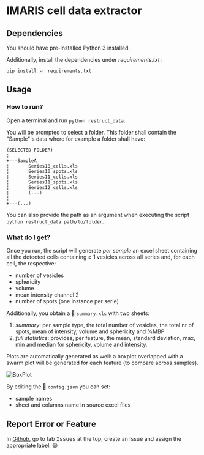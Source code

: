 # IMARIS cell data extractor

## Dependencies

You should have pre-installed Python 3 installed.

Additionally, install the dependencies under _requirements.txt_ :
```
pip install -r requirements.txt
```

## Usage
### How to run?

Open a terminal and run `python restruct_data`.

You will be prompted to select a folder. This folder shall contain the "Sample"'s data where for example a folder shall have:

```
(SELECTED FOLDER)
¦   
+---SampleA
¦       Series10_cells.xls
¦       Series10_spots.xls
¦       Series11_cells.xls
¦       Series11_spots.xls
¦       Series12_cells.xls
¦       (...)
¦       
+---(...)
```
You can also provide the path as an argument when executing the script `python restruct_data path/to/folder`.

### What do I get?

Once you run, the script will generate _per sample_ an excel sheet containing all the detected cells containing ≥ 1 vesicles across all series and, for each cell, the respective:
- number of vesicles
- sphericity
- volume
- mean intensity channel 2
- number of spots (one instance per serie)

Additionally, you obtain a :page_facing_up: `summary.xls` with two sheets:
1. *summary*: per sample type, the total number of vesicles, the total nr of spots, mean of intensity, volume and sphericity and %MBP
2. *full statistics*: provides, per feature, the mean, standard deviation, max, min and median for sphericity, volume and intensity.

Plots are automatically generated as well: a boxplot overlapped with a swarm plot will be generated for each feature (to compare across samples).

![BoxPlot](https://user-images.githubusercontent.com/26262402/67725215-7b198400-f9d9-11e9-8bc5-7de20af7ff83.png)

By editing the :page_facing_up: `config.json` you can set:
+ sample names 
+ sheet and columns name in source excel files


## Report Error or Feature

In [Github](https://github.com/ninja-asa/cells_stats_utils/), go to tab <kbd>Issues</kbd> at the top, create an Issue and assign the appropriate label. :smiley:
